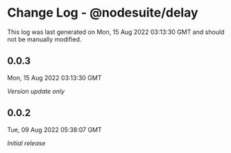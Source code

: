 # Change Log - @nodesuite/delay

This log was last generated on Mon, 15 Aug 2022 03:13:30 GMT and should not be manually modified.

## 0.0.3
Mon, 15 Aug 2022 03:13:30 GMT

_Version update only_

## 0.0.2
Tue, 09 Aug 2022 05:38:07 GMT

_Initial release_

